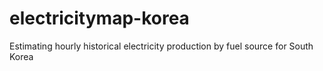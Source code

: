 # electricitymap-korea
Estimating hourly historical electricity production by fuel source for South Korea
